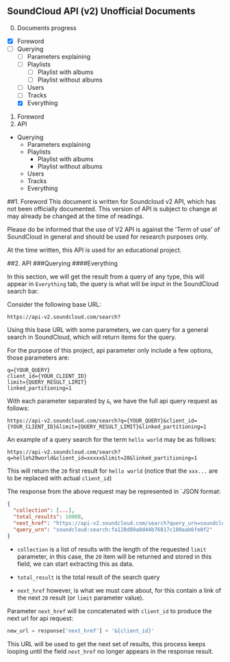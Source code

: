 ## SoundCloud API (v2) Unofficial Documents
0. Documents progress
- [x] Foreword
- [ ] Querying
  - [ ] Parameters explaining
  - [ ] Playlists
    - [ ] Playlist with albums
    - [ ] Playlist without albums
  - [ ] Users
  - [ ] Tracks
  - [x] Everything
  
1. Foreword
2. API  
- Querying
  - Parameters explaining
  - Playlists
    - Playlist with albums
    - Playlist without albums
  - Users
  - Tracks
  - Everything



##1. Foreword
This document is written for Soundcloud v2 API, which has not been officially documented. This version of API is subject to change at may already be changed at the time of readings.

Please do be informed that the use of V2 API is against the 'Term of use' of SoundCloud in general and should be used for research purposes only.

At the time written, this API is used for an educational project. 

##2. API
###Querying
####Everything

In this section, we will get the result from a query of any type, this will appear in `Everything` tab, the query is what will be input in the SoundCloud search bar.

Consider the following base URL:
```
https://api-v2.soundcloud.com/search?  
```
Using this base URL with some parameters, we can query for a general search in SoundCloud, which will return items for the query.

For the purpose of this project, api parameter only include a few options, those parameters are:
```
q={YOUR_QUERY}  
client_id={YOUR_CLIENT_ID}  
limit={QUERY_RESULT_LIMIT}  
linked_partitioning=1
```
With each parameter separated by `&`, we have the full api query request as follows:
```
https://api-v2.soundcloud.com/search?q={YOUR_QUERY}&client_id={YOUR_CLIENT_ID}&limit={QUERY_RESULT_LIMIT}&linked_partitioning=1
```
An example of a query search for the term `hello world` may be as follows:
```
https://api-v2.soundcloud.com/search?q=hello%20world&client_id=xxxxx&limit=20&linked_partitioning=1
```
This will return the `20` first result for `hello world` (notice that the `xxx...` are to be replaced with actual `client_id`)

The response from the above request may be represented in `JSON format:
```JSON
{
  "collection": [...],
  "total_results": 10000,
  "next_href": "https://api-v2.soundcloud.com/search?query_urn=soundcloud%3Asearch%3Afa128d89a8d44b76817c180aab6fe0f2&limit=20&offset=20&q=hello%20world",
  "query_urn": "soundcloud:search:fa128d89a8d44b76817c180aab6fe0f2"
}
```

- `collection` is a list of results with the length of the requested `limit` parameter, in this case, the `20` item will be returned and stored in this field, we can start extracting this as data.

- `total_result` is the total result of the search query
- `next_href` however, is what we must care about, for this contain a link of the next `20` result (or `limit` parameter value).

Parameter `next_href` will be concatenated with `client_id` to produce the next url for api request:
```python
new_url = response['next_href'] + '&{client_id}'
```

This URL will be used to get the next set of results, this process keeps looping until the field `next_href` no longer appears in the response result.
